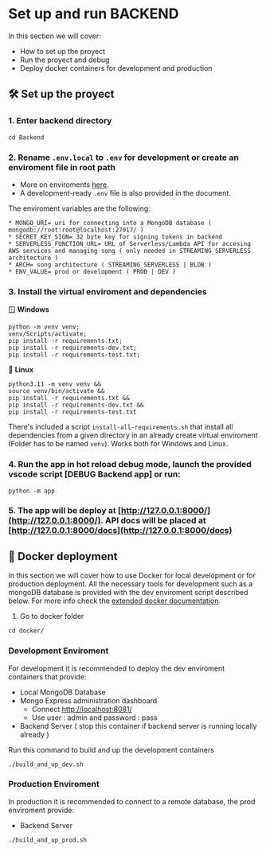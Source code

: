 # Set up and run BACKEND

In this section we will cover:

- How to set up the proyect
- Run the proyect and debug
- Deploy docker containers for development and production

## 🛠 Set up the proyect

### 1. Enter backend directory

```
cd Backend
```

### 2. Rename `.env.local` to `.env` for development or create an enviroment file in root path

* More on enviroments [here](Enviroment.md).
* A development-ready `.env` file is also provided in the document.

The enviroment variables are the following:

```
* MONGO_URI= uri for connecting into a MongoDB database ( mongodb://root:root@localhost:27017/ )
* SECRET_KEY_SIGN= 32 byte key for signing tokens in backend
* SERVERLESS_FUNCTION_URL= URL of Serverless/Lambda API for accesing AWS services and managing song ( only needed in STREAMING_SERVERLESS architecture )
* ARCH= song architecture ( STREAMING_SERVERLESS | BLOB )
* ENV_VALUE= prod or development ( PROD | DEV )

```

### 3. Install the virtual enviroment and dependencies

🪟 **Windows**
```
python -m venv venv;
venv/Scripts/activate;
pip install -r requirements.txt;
pip install -r requirements-dev.txt;
pip install -r requirements-test.txt;

```

🐧 **Linux**
```
python3.11 -m venv venv &&
source venv/bin/activate &&
pip install -r requirements.txt &&
pip install -r requirements-dev.txt &&
pip install -r requirements-test.txt
```
There's included a script `install-all-requirements.sh` that install all dependencies from a given directory in an already create virtual enviroment (Folder has to be named `venv`). Works both for Windows and Linux.


### 4. Run the app in hot reload debug mode, launch the provided vscode script [**DEBUG Backend app**] or run:

```
python -m app
```

### 5. The app will be deploy at **[http://127.0.0.1:8000/](http://127.0.0.1:8000/)**. API docs will be placed at **[http://127.0.0.1:8000/docs](http://127.0.0.1:8000/docs)**

## 🐳 Docker deployment

In this section we will cover how to use Docker for local development or for production deployment. All the necessary tools for development such as a mongoDB database is provided with the dev enviroment script described below. For more info check the [extended docker documentation](Docker.md).

1. Go to docker folder

```
cd docker/
```

### Development Enviroment

For development it is recommended to deploy the dev enviroment containers that provide:

- Local MongoDB Database
- Mongo Express administration dashboard
  - Connect [http://localhost:8081/](http://localhost:8081/)
  - Use user : admin and password : pass
- Backend Server ( stop this container if backend server is running locally already )

Run this command to build and up the development containers

```
./build_and_up_dev.sh
```

### Production Enviroment

In production it is recommended to connect to a remote database, the prod enviroment provide:

- Backend Server

```
./build_and_up_prod.sh
```
